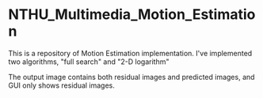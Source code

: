 # NTHU_Multimedia_Motion_Estimation

This is a repository of Motion Estimation implementation.
I've implemented two algorithms, "full search" and "2-D logarithm"

The output image contains both residual images and predicted images, and GUI only shows residual images.

